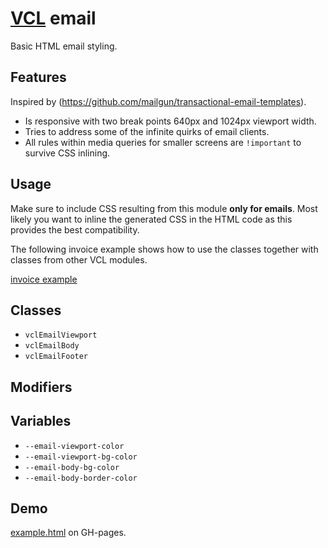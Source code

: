 # [VCL](https://vcl.github.io/) email

Basic HTML email styling.

## Features

Inspired by (https://github.com/mailgun/transactional-email-templates).

- Is responsive with two break points 640px and 1024px viewport width.
- Tries to address some of the infinite quirks of email clients.
- All rules within media queries for smaller screens are `!important` to survive CSS inlining.

## Usage

Make sure to include CSS resulting from this module **only for emails**.
Most likely you want to inline the generated CSS in the HTML code as this
provides the best compatibility.

The following invoice example shows how to use the classes
together with classes from other VCL modules.

[invoice example](/demo/example-invoice.html)

## Classes

- `vclEmailViewport`
- `vclEmailBody`
- `vclEmailFooter`

## Modifiers

## Variables

- `--email-viewport-color`
- `--email-viewport-bg-color`
- `--email-body-bg-color`
- `--email-body-border-color`

## Demo

[example.html](/demo/example.html) on GH-pages.
